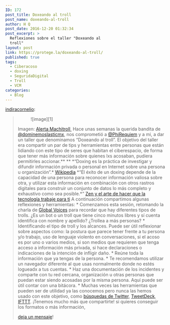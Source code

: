 ```yaml
---
ID: 172
post_title: Doxeando al troll
post_name: doxeando-al-troll
author: H Q
post_date: 2016-12-20 01:32:34
post_excerpt: >
  Reflexiones sobre el taller "Doxeando al
  troll"
layout: post
link: https://protege.la/doxeando-al-troll/
published: true
tags:
  - Ciberacoso
  - doxing
  - SeguridaDigital
  - Troll
  - VCM
categories:
  - Blog
---
```

<a class="tumblr_blog" href="http://indiracornelio.tumblr.com/post/154696771567/doxeando-al-troll" target="_blank" rel="noopener">indiracornelio</a>: 
> <figure class="tmblr-full">![image][1]</figure> Imagen: <a href="https://actua.karisma.org.co/alertamachitroll/" target="_blank" rel="noopener">Alerta Machitroll </a> Hace unas semanas la querida bandita de <a href="https://twitter.com/DominemosTicMx" target="_blank" rel="noopener">@dominemoslasticmx</a>, nos comprometió a <a href="https://twitter.com/PhiRequiem" target="_blank" rel="noopener">@PhiRequiem</a> y a mi, a dar un taller que denominamos “Doxeando al troll”. El objetivo del taller era compartir un par de tips y herramientas entre personas que están lidiando con este tipo de seres que habitan el ciberespacio, de forma que tener más información sobre quienes lxs acosaban, pudiera permitirles accionar.** ** *“Doxing es la práctica de investigar y difundir información privada o personal en Internet sobre una persona u organización”.* <a href="https://en.wikipedia.org/wiki/Doxing" target="_blank" rel="noopener">Wikipedia</a> *“El éxito de un doxing depende de la capacidad de una persona para reconocer información valiosa sobre otra, y utilizar esta información en combinación con otros rastros digitales para construir un conjunto de datos lo más completo y exhaustivo como sea posible.*” <a href="https://gendersec.tacticaltech.org/wiki/index.php/Complete_manual/es" target="_blank" rel="noopener">Zen y el arte de hacer que la tecnología trabaje para ti</a> A continuación compartimos algunas reflexiones y herramientas: 
> *   Comenzamos esta sesión, retomando la charla de <a href="https://es.globalvoices.org/2015/02/12/alimentamos-al-trol-aprendiendo-de-nuestros-colaboradores/" target="_blank" rel="noopener">Global Voices</a> para recordar que hay diferentes tipos de trolls. ¿Es un bot o un troll que tiene cinco minutos libres y sí cuenta identifica con nombre y apellido? ¿Trollea a más personas?
> *   Identificando el tipo de troll y los alcances. Puede ser útil reflexionar sobre aspectos como: la postura que parece tener frente a tu persona y/o trabajo, uso de lenguaje violento en conversaciones, si el acoso es por uno o varios medios, si son medios que requieren que tenga acceso a información más privada, si hace declaraciones o indicaciones de la intención de infligir daño.
> *   Reúne toda la información que ya tengas de la persona.
> *   Te recomendamos utilizar un navegador diferente al que usas normalmente donde no estés logueadx a tus cuentas.
> *   Haz una documentación de los incidentes y comparte con tu red cercana, organización u otras personas que puedan estar siendo acosadas por la misma persona. Aquí puede ser útil contar con una bitácora.
> *   Muchas veces las herramientas que pueden ser de utilidad ya las conocemos pero nunca las hemos usado con este objetivo, como <a href="https://twitter.com/search-advanced" target="_blank" rel="noopener">búsquedas de Twitter</a>, <a href="https://tweetdeck.twitter.com/" target="_blank" rel="noopener">TweetDeck</a>, <a href="http://ifttt.com" target="_blank" rel="noopener">IFTTT</a>. ¡Tenemos mucho más que compartirte! si quieres conseguir los formatos o más información, 
> 
> <a href="http://indiracornelio.tumblr.com/ask" target="_blank" rel="noopener">deja un mensaje</a>!

 [1]: https://78.media.tumblr.com/624427b911528b8306d8dc5484df22f2/tumblr_inline_oigi9xA8bC1qdmplj_540.png